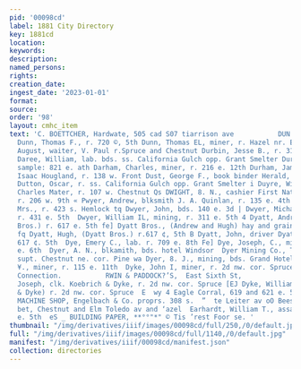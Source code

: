 ```yaml
---
pid: '00098cd'
label: 1881 City Directory
key: 1881cd
location: 
keywords: 
description: 
named_persons: 
rights: 
creation_date: 
ingest_date: '2023-01-01'
format: 
source: 
order: '98'
layout: cmhc_item
text: 'C. BOETTCHER, Hardwate, 505 cad S07 tiarrison ave           DUN 122 EAR  2
  Dunn, Thomas F., r. 720 ©, 5th Dunn, Thomas EL, miner, r. Hazel nr. Elm  Dupuis,
  August, waiter, V. Paul r.Spruce and Chestnut Durbin, Jesse B., r. 319 w. Chestnut
  Daree, William, lab. bds. ss. California Gulch opp. Grant Smelter Durfeo, Delos,
  sample: 821 e. ath Darham, Charles, miner, r. 216 e. 12th Durham, James, driver
  Isaac Hougland, r. 138 w. Front Dust, George F., book binder Herald, r. 413 w. 5th
  Dutton, Oscar, r. ss. California Gulch opp. Grant Smelter i Duyre, William, driver
  Charles Mater, r. 107 w. Chestnut Qs DWIGHT, 8. N., cashier First National Bank,
  r. 206 w. 9th « Pwyer, Andrew, blksmith J. A. Quinlan, r. 135 e. 4th 4_ Dwyer, Annie,
  Mrs., r. 423 s. Hemlock tq Dwyer, John, bds. 140 e. 3d | Dwyer, Michacl, miner,
  r. 431 e. 5th  Dwyer, William IL, mining, r. 311 e. 5th 4 Dyatt, Andrew, (Dyatt
  Bros.) r. 617 e. 5th fe] Dyatt Bros., (Andrew and Hugh) hay and grain, 619 e. 5th
  fq Dyatt, Hugh, (Dyatt Bros.) r.617 ¢, 5th B Dyatt, John, driver Dyatt Bros. r.
  617 ¢. 5th  Dye, Emery C., lab. r. 709 e. 8th Fe] Dye, Joseph, C., miner, bds. 804
  e. 6th  Dyer, A. N., blkamith, bds. hotel Windsor  Dyer Mining Co., T. G. Warden,
  supt. Chestnut ne. cor. Pine wa Dyer, 8. J., mining, bds. Grand Hotel  Dyer, William
  ¥., miner, r. 115 e. 11th  Dyke, John I, miner, r. 2d nw. cor. Spruce     ‘Telephone
  Connection.           RWIN & PADDOCK?’S,  East Sixth St,                 © Dyke,
  Joseph, clk. Koebrich & Dyke, r. 2d nw. cor. Spruce [EJ Dyke, William, (Koebrich
  & Dyke) r. 2d nw. cor. Spruce  E  wy 4 Eagle Corral, 619 and 621 e. 5th —] EAGLE
  MACHINE SHOP, Engelbach & Co. proprs. 308 s.  ”  te Leiter av oO Bees Rie H., vr.
  bet, Chestnut and Elm Toledo av and ‘azel  Earhardt, William T., assayer, r. 223
  e. 5th  eS _ BUILDING PAPER, **°°"*" © Tis ’rest Foor se. '
thumbnail: "/img/derivatives/iiif/images/00098cd/full/250,/0/default.jpg"
full: "/img/derivatives/iiif/images/00098cd/full/1140,/0/default.jpg"
manifest: "/img/derivatives/iiif/00098cd/manifest.json"
collection: directories
---
```

